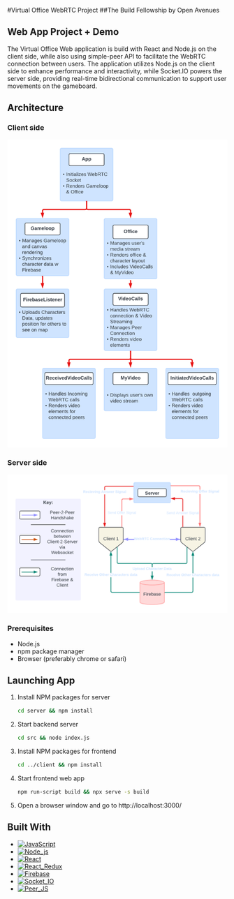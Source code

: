 #Virtual Office WebRTC Project
##The Build Fellowship by Open Avenues

## Web App Project + Demo

The Virtual Office Web application is build with React and Node.js on the client side, while also using simple-peer API to facilitate the WebRTC connection between users. The application utilizes Node.js on the client side to enhance performance and interactivity, while Socket.IO powers the server side, providing real-time bidirectional communication to support user movements on the gameboard.

## Architecture
### Client side
![Client Code Architecture](images_OA/WebRTC%20Client.png)

### Server side
![Server Code Architecture](images_OA/Server%20Side%20WebRTC.png)

### Prerequisites
* Node.js
* npm package manager
* Browser (preferably chrome or safari)
  
## Launching App
1. Install NPM packages for server
   ```sh
   cd server && npm install
   ```
2. Start backend server
   ```sh
   cd src && node index.js
   ```
3. Install NPM packages for frontend
   ```sh
   cd ../client && npm install 
   ```
4. Start frontend web app
   ```sh
   npm run-script build && npx serve -s build
   ```
5. Open a browser window and go to http://localhost:3000/

## Built With

* [![JavaScript][JavaScript-shield]][JavaScript-url]
* [![Node_js][Node_js-shield]][Node_js-url]
* [![React][React.js]][React-url]
* [![React_Redux][React_Redux-shield]][React_Redux-url]
* [![Firebase][Firebase-shield]][Firebase-url]
* [![Socket_IO][Socket_IO-shield]][Socket_IO-url]
* [![Peer_JS][Peer_JS-shield]][Peer_JS-url]

<!-- MD Links & Images -->

[React.js]: https://img.shields.io/badge/React-20232A?style=for-the-badge&logo=react&logoColor=61DAFB
[React-url]: https://reactjs.org/
[JavaScript-shield]: https://img.shields.io/badge/javascript-%23323330.svg?style=for-the-badge&logo=javascript&logoColor=%23F7DF1E
[JavaScript-url]: https://www.javascript.com/
[React_Redux-shield]: https://img.shields.io/badge/redux-%23593d88.svg?style=for-the-badge&logo=redux&logoColor=white
[React_Redux-url]: https://react-redux.js.org/
[Firebase-shield]: https://img.shields.io/badge/firebase-a08021?style=for-the-badge&logo=firebase&logoColor=ffcd34
[Firebase-url]: https://firebase.google.com/
[Node_js-shield]: https://img.shields.io/badge/node.js-6DA55F?style=for-the-badge&logo=node.js&logoColor=white
[Node_js-url]: https://nodejs.org/
[Socket_IO-shield]: https://img.shields.io/badge/Socket.io-black?style=for-the-badge&logo=socket.io&badgeColor=010101
[Socket_IO-url]: https://socket.io/
[Peer_JS-shield]: https://img.shields.io/badge/peerjs-black?style=for-the-badge&logo=peerjs&badgeColor=010101
[Peer_JS-url]: https://peerjs.com/
